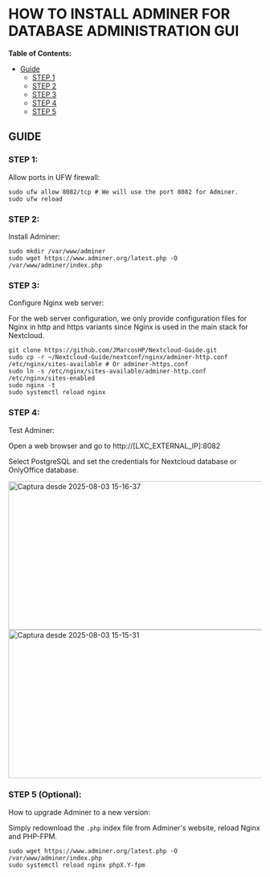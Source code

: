 # HOW TO INSTALL ADMINER FOR DATABASE ADMINISTRATION GUI
**Table of Contents:**
+ [Guide](#guide)
	+ [STEP 1](#step-1)
	+ [STEP 2](#step-2)
	+ [STEP 3](#step-3)
	+ [STEP 4](#step-4)
	+ [STEP 5](#step-5-optional)

## GUIDE

### STEP 1:
Allow ports in UFW firewall:

    sudo ufw allow 8082/tcp # We will use the port 8082 for Adminer.
    sudo ufw reload

### STEP 2:
Install Adminer:

    sudo mkdir /var/www/adminer
    sudo wget https://www.adminer.org/latest.php -O /var/www/adminer/index.php

### STEP 3:
Configure Nginx web server:

For the web server configuration, we only provide configuration files for Nginx in http and https variants since Nginx is used in the main stack for Nextcloud.

    git clone https://github.com/JMarcosHP/Nextcloud-Guide.git
    sudo cp -r ~/Nextcloud-Guide/nextconf/nginx/adminer-http.conf /etc/nginx/sites-available # Or adminer-https.conf
    sudo ln -s /etc/nginx/sites-available/adminer-http.conf /etc/nginx/sites-enabled
    sudo nginx -t
    sudo systemctl reload nginx

### STEP 4:
Test Adminer:

Open a web browser and go to http://[LXC_EXTERNAL_IP]:8082

Select PostgreSQL and set the credentials for Nextcloud database or OnlyOffice database.

<img width="558" height="296" alt="Captura desde 2025-08-03 15-16-37" src="https://github.com/user-attachments/assets/ef4bacb6-e5d7-4c41-8ce0-b3c79b4bab5c" />
<img width="558" height="296" alt="Captura desde 2025-08-03 15-15-31" src="https://github.com/user-attachments/assets/2e997d28-1fdf-49f1-b111-adab5e1dc46a" />


### STEP 5 (Optional):
How to upgrade Adminer to a new version:

Simply redownload the `.php` index file from Adminer's website, reload Nginx and PHP-FPM.

    sudo wget https://www.adminer.org/latest.php -O /var/www/adminer/index.php
    sudo systemctl reload nginx phpX.Y-fpm
